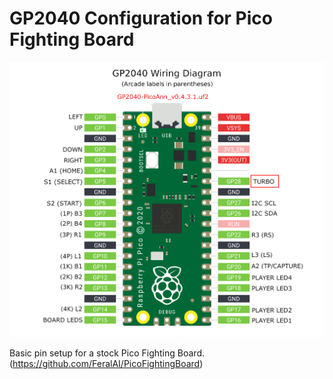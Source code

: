 # GP2040 Configuration for Pico Fighting Board

![Pin Mapping](assets/PinMapping.png)

Basic pin setup for a stock Pico Fighting Board. (https://github.com/FeralAI/PicoFightingBoard)

